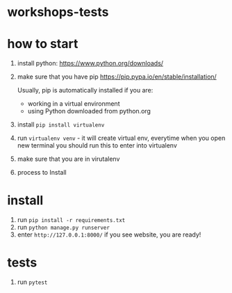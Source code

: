 # workshops-tests

# how to start
1. install python: https://www.python.org/downloads/
2. make sure that you have pip https://pip.pypa.io/en/stable/installation/

    Usually, pip is automatically installed if you are:
   * working in a virtual environment
   * using Python downloaded from python.org

3. install `pip install virtualenv`
4. run `virtualenv venv` - it will create virtual env, everytime when you open new terminal you should run this to enter into virtualenv
5. make sure that you are in virutalenv
6. process to Install

# install
1. run `pip install -r requirements.txt`
2. run `python manage.py runserver`
3. enter `http://127.0.0.1:8000/` if you see website, you are ready!

# tests
1. run `pytest`